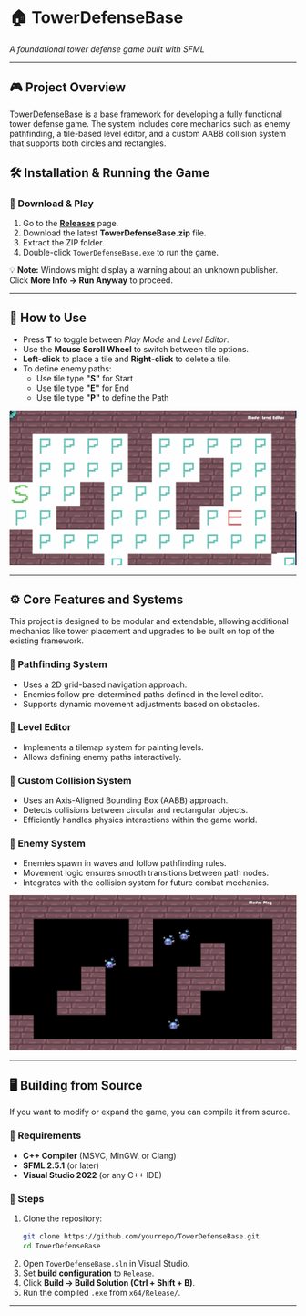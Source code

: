 # 🏠 TowerDefenseBase
*A foundational tower defense game built with SFML*

---
## 🎮 Project Overview
TowerDefenseBase is a base framework for developing a fully functional tower defense game. The system includes core mechanics such as enemy pathfinding, a tile-based level editor, and a custom AABB collision system that supports both circles and rectangles.



## 🛠️ Installation & Running the Game

### 🔹 Download & Play
1. Go to the **[Releases](https://github.com/yourrepo/TowerDefenseBase/releases)** page.
2. Download the latest **TowerDefenseBase.zip** file.
3. Extract the ZIP folder.
4. Double-click `TowerDefenseBase.exe` to run the game.

💡 **Note:** Windows might display a warning about an unknown publisher. Click **More Info → Run Anyway** to proceed.

---

## 🧪 How to Use
- Press **T** to toggle between *Play Mode* and *Level Editor*.
- Use the **Mouse Scroll Wheel** to switch between tile options.
- **Left-click** to place a tile and **Right-click** to delete a tile.
- To define enemy paths:
  - Use tile type **"S"** for Start
  - Use tile type **"E"** for End
  - Use tile type **"P"** to define the Path

![TileMap Editor](Gifs/LevelCreation.gif)

---

## ⚙️ Core Features and Systems
This project is designed to be modular and extendable, allowing additional mechanics like tower placement and upgrades to be built on top of the existing framework.

### 🔸 Pathfinding System
- Uses a 2D grid-based navigation approach.
- Enemies follow pre-determined paths defined in the level editor.
- Supports dynamic movement adjustments based on obstacles.

### 🔸 Level Editor
- Implements a tilemap system for painting levels.
- Allows defining enemy paths interactively.

### 🔸 Custom Collision System
- Uses an Axis-Aligned Bounding Box (AABB) approach.
- Detects collisions between circular and rectangular objects.
- Efficiently handles physics interactions within the game world.

### 🔸 Enemy System
- Enemies spawn in waves and follow pathfinding rules.
- Movement logic ensures smooth transitions between path nodes.
- Integrates with the collision system for future combat mechanics.

![Enemy Pathfinding Demo](Gifs/AIMovement.gif)

---


## 🖥️ Building from Source
If you want to modify or expand the game, you can compile it from source.

### 🔹 Requirements
- **C++ Compiler** (MSVC, MinGW, or Clang)
- **SFML 2.5.1** (or later)
- **Visual Studio 2022** (or any C++ IDE)

### 🔹 Steps
1. Clone the repository:
   ```sh
   git clone https://github.com/yourrepo/TowerDefenseBase.git
   cd TowerDefenseBase
   ```
2. Open `TowerDefenseBase.sln` in Visual Studio.
3. Set **build configuration** to `Release`.
4. Click **Build → Build Solution (Ctrl + Shift + B)**.
5. Run the compiled `.exe` from `x64/Release/`.

---
